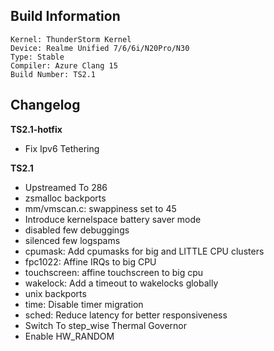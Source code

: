 ## Build Information
```
Kernel: ThunderStorm Kernel
Device: Realme Unified 7/6/6i/N20Pro/N30
Type: Stable
Compiler: Azure Clang 15
Build Number: TS2.1
```
## Changelog
**TS2.1-hotfix**
* Fix Ipv6 Tethering

**TS2.1**
* Upstreamed To 286
* zsmalloc backports
* mm/vmscan.c: swappiness set to 45
* Introduce kernelspace battery saver mode
* disabled few debuggings
* silenced few logspams
* cpumask: Add cpumasks for big and LITTLE CPU clusters
* fpc1022: Affine IRQs to big CPU
* touchscreen: affine touchscreen to big cpu
* wakelock: Add a timeout to wakelocks globally
* unix backports
* time: Disable timer migration
* sched: Reduce latency for better responsiveness
* Switch To step_wise Thermal Governor
* Enable HW_RANDOM
